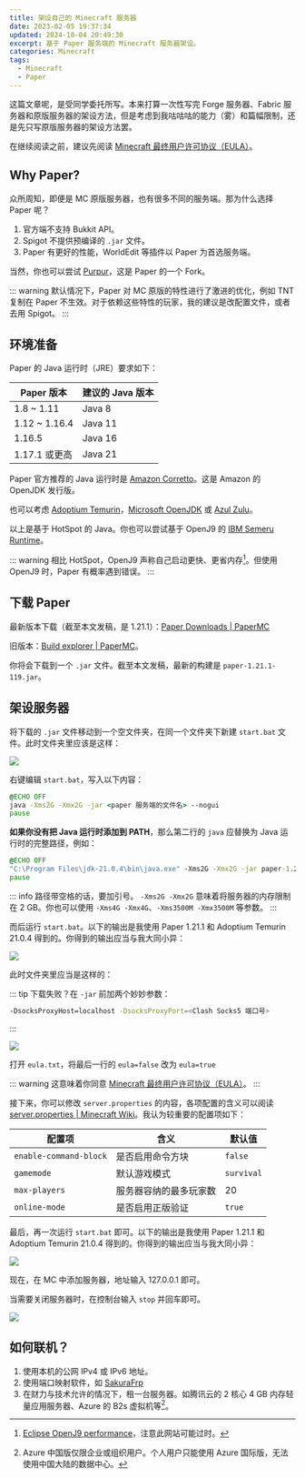 ```yaml
---
title: 架设自己的 Minecraft 服务器
date: 2023-02-05 19:37:34
updated: 2024-10-04 20:49:30
excerpt: 基于 Paper 服务端的 Minecraft 服务器架设。
categories: Minecraft
tags:
  - Minecraft
  - Paper
---
```


这篇文章呢，是受同学委托所写。本来打算一次性写完 Forge 服务器、Fabric 服务器和原版服务器的架设方法，但是考虑到我咕咕咕的能力（雾）和篇幅限制，还是先只写原版服务器的架设方法罢。

在继续阅读之前，建议先阅读 [Minecraft 最终用户许可协议（EULA）](https://www.minecraft.net/zh-hans/eula)。

## Why Paper?

众所周知，即便是 MC 原版服务器，也有很多不同的服务端。那为什么选择 Paper 呢？

1. 官方端不支持 Bukkit API。
2. Spigot 不提供预编译的 `.jar` 文件。
3. Paper 有更好的性能，WorldEdit 等插件以 Paper 为首选服务端。

当然，你也可以尝试 [Purpur](https://purpurmc.org/)，这是 Paper 的一个 Fork。

::: warning
默认情况下，Paper 对 MC 原版的特性进行了激进的优化，例如 TNT 复制在 Paper 不生效。对于依赖这些特性的玩家，我的建议是改配置文件，或者去用 Spigot。
:::

## 环境准备

Paper 的 Java 运行时（JRE）要求如下：

|  Paper 版本    | 建议的 Java 版本|
|---------------|---------|
| 1.8 ~ 1.11    | Java 8  |
| 1.12 ~ 1.16.4 | Java 11 |
| 1.16.5        | Java 16 |
| 1.17.1 或更高  | Java 21 |

Paper 官方推荐的 Java 运行时是 [Amazon Corretto](https://aws.amazon.com/corretto/)。这是 Amazon 的 OpenJDK 发行版。

也可以考虑 [Adoptium Temurin](https://adoptium.net)，[Microsoft OpenJDK](https://www.microsoft.com/openjdk) 或 [Azul Zulu](https://www.azul.com/downloads)。

以上是基于 HotSpot 的 Java。你也可以尝试基于 OpenJ9 的 [IBM Semeru Runtime](https://developer.ibm.com/languages/java/semeru-runtimes/)。

::: warning
相比 HotSpot，OpenJ9 声称自己启动更快、更省内存[^1]。但使用 OpenJ9 时，Paper 有概率遇到错误。
:::

## 下载 Paper

最新版本下载（截至本文发稿，是 1.21.1）：[Paper Downloads | PaperMC](https://papermc.io/downloads/paper)

旧版本：[Build explorer | PaperMC](https://papermc.io/downloads/all)。

你将会下载到一个 `.jar` 文件。截至本文发稿，最新的构建是 `paper-1.21.1-119.jar`。

## 架设服务器

将下载的 `.jar` 文件移动到一个空文件夹，在同一个文件夹下新建 `start.bat` 文件。此时文件夹里应该是这样：

![](./folder-1.webp)

右键编辑 `start.bat`，写入以下内容：

```bat
@ECHO OFF
java -Xms2G -Xmx2G -jar <paper 服务端的文件名> --nogui
pause
```

**如果你没有把 Java 运行时添加到 PATH**，那么第二行的 `java` 应替换为 Java 运行时的完整路径，例如：

```bat
@ECHO OFF
"C:\Program Files\jdk-21.0.4\bin\java.exe" -Xms2G -Xmx2G -jar paper-1.21.1-119.jar --nogui
pause
```
::: info
路径带空格的话，要加引号。
`-Xms2G -Xmx2G` 意味着将服务器的内存限制在 2 GB。你也可以使用 `-Xms4G -Xmx4G`、`-Xms3500M -Xmx3500M` 等参数。
:::

而后运行 `start.bat`。以下的输出是我使用 Paper 1.21.1 和 Adoptium Temurin 21.0.4 得到的。你得到的输出应当与我大同小异：

![](./output.webp)

此时文件夹里应当是这样的：

::: tip
下载失败？在 `-jar` 前加两个妙妙参数：
```bash
-DsocksProxyHost=localhost -DsocksProxyPort=<Clash Socks5 端口号>
```
:::

![](./folder-2.webp)

打开 `eula.txt`，将最后一行的 `eula=false` 改为 `eula=true`

::: warning
这意味着你同意 [Minecraft 最终用户许可协议（EULA）](https://www.minecraft.net/zh-hans/eula)。
:::

接下来，你可以修改 `server.properties` 的内容，各项配置的含义可以阅读 [server.properties | Minecraft Wiki](https://minecraft.fandom.com/zh/wiki/Server.properties)。我认为较重要的配置项如下：

|配置项|含义|默认值|
|-----|----|----|
|`enable-command-block`| 是否启用命令方块 | `false` |
|`gamemode`            | 默认游戏模式   | `survival` |
|`max-players`         | 服务器容纳的最多玩家数 | 20 |
|`online-mode`         | 是否启用正版验证      | `true` |

最后，再一次运行 `start.bat` 即可。以下的输出是我使用 Paper 1.21.1 和 Adoptium Temurin 21.0.4 得到的。你得到的输出应当与我大同小异：

![](./succ.webp)

现在，在 MC 中添加服务器，地址输入 127.0.0.1 即可。

当需要关闭服务器时，在控制台输入 `stop` 并回车即可。

![](./stop.webp)

## 如何联机？

1. 使用本机的公网 IPv4 或 IPv6 地址。
2. 使用端口映射软件，如 [SakuraFrp](https://www.natfrp.com/)
3. 在财力与技术允许的情况下，租一台服务器。如腾讯云的 2 核心 4 GB 内存轻量应用服务器、Azure 的 B2s 虚拟机等[^2]。

[^1]: [Eclipse OpenJ9 performance](https://eclipse.dev/openj9/performance/)，注意此网站可能过时。
[^2]: Azure 中国版仅限企业或组织用户。个人用户只能使用 Azure 国际版，无法使用中国大陆的数据中心。
